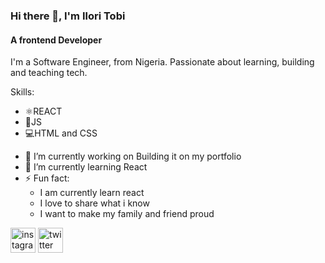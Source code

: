 ### Hi there 👋, I'm Ilori Tobi
#### A frontend Developer
I'm a Software Engineer, from Nigeria. Passionate about learning, building and teaching tech.

Skills: 
  <ul>
    <li>⚛REACT</li>
    <li>📱JS</li>
    <li>💻HTML and CSS</li>
  </ul>

- 🔭 I’m currently working on Building it on my portfolio  
- 🌱 I’m currently learning React 
- ⚡ Fun fact:
  <ul>
    <li>I am currently learn react</li>
    <li>I love to share what i know</li>
    <li>I want to make my family and friend proud</li>
  </ul>

[<img src='https://cdn.jsdelivr.net/npm/simple-icons@3.0.1/icons/instagram.svg' alt='instagram' height='40'>](https://www.instagram.com/ilori_tobiDev/)  [<img src='https://cdn.jsdelivr.net/npm/simple-icons@3.0.1/icons/twitter.svg' alt='twitter' height='40'>](https://twitter.com/ilori_tobi59)  
